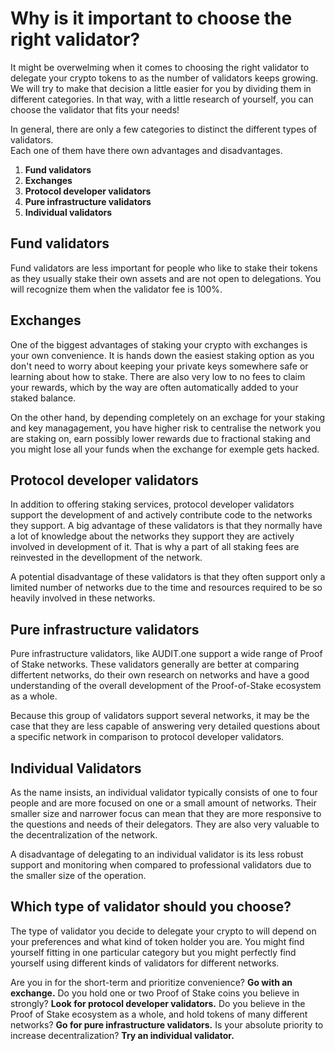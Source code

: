 # Why is it important to choose the right validator?

It might be overwelming when it comes to choosing the right validator to delegate your crypto tokens to as the number of validators keeps growing.
We will try to make that decision a little easier for you by dividing them in different categories. In that way, with a little research of yourself, you can choose the validator that fits your needs!

In general, there are only a few categories to distinct the different types of validators. <br>
Each one of them have there own advantages and disadvantages.

  1. **Fund validators**
  2. **Exchanges**
  3. **Protocol developer validators**
  4. **Pure infrastructure validators**
  5. **Individual validators**


## Fund validators

Fund validators are less important for people who like to stake their tokens as they usually stake their own assets and are not open to delegations. 
You will recognize them when the validator fee is 100%.


## Exchanges

One of the biggest advantages of staking your crypto with exchanges is your own convenience. It is hands down the easiest staking option as you don't need to worry about keeping your private keys somewhere safe or learning about how to stake. There are also very low to no fees to claim your rewards, which by the way are often automatically added to your staked balance. <br>

On the other hand, by depending completely on an exchage for your staking and key managagement, you have higher risk to centralise the network you are staking on, earn possibly lower rewards due to fractional staking and you might lose all your funds when the exchange for exemple gets hacked.


## Protocol developer validators

In addition to offering staking services, protocol developer validators support the development of and actively contribute code to the networks they support. A big advantage of these validators is that they normally have a lot of knowledge about the networks they support they are actively involved in development of it. That is why a part of all staking fees are reinvested in the devellopment of the network.

A potential disadvantage of these validators is that they often support only a limited number of networks due to the time and resources required to be so heavily involved in these networks.


## Pure infrastructure validators 

Pure infrastructure validators, like AUDIT.one support a wide range of Proof of Stake networks. These validators generally are better at comparing differtent networks, do their own research on networks and have a good understanding of the overall development of the Proof-of-Stake ecosystem as a whole.

Because this group of validators support several networks, it may be the case that they are less capable of answering very detailed questions about a specific network in comparison to protocol developer validators.


## Individual Validators

As the name insists, an individual validator typically consists of one to four people and are more focused on one or a small amount of networks. Their smaller size and narrower focus can mean that they are more responsive to the questions and needs of their delegators. They are also very valuable to the decentralization of the network.

A disadvantage of delegating to an individual validator is its less robust support and monitoring when compared to professional validators due to the smaller size of the operation.


## Which type of validator should you choose?

The type of validator you decide to delegate your crypto to will depend on your preferences and what kind of token holder you are. You might find yourself fitting in one particular category but you might perfectly find yourself using different kinds of validators for different networks.

Are you in for the short-term and prioritize convenience? **Go with an exchange.**
Do you hold one or two Proof of Stake coins you believe in strongly? **Look for protocol developer validators.**
Do you believe in the Proof of Stake ecosystem as a whole, and hold tokens of many different networks? **Go for pure infrastructure validators.**
Is your absolute priority to increase decentralization? **Try an individual validator.**
